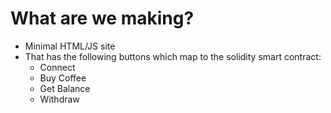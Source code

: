 # What are we making?

- Minimal HTML/JS site
- That has the following buttons which map to the solidity smart contract:
    - Connect
    - Buy Coffee
    - Get Balance
    - Withdraw
